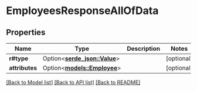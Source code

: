 # EmployeesResponseAllOfData

## Properties

Name | Type | Description | Notes
------------ | ------------- | ------------- | -------------
**r#type** | Option<[**serde_json::Value**](.md)> |  | [optional]
**attributes** | Option<[**models::Employee**](Employee.md)> |  | [optional]

[[Back to Model list]](../README.md#documentation-for-models) [[Back to API list]](../README.md#documentation-for-api-endpoints) [[Back to README]](../README.md)



